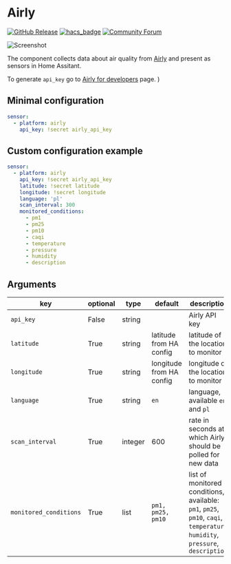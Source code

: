 # Airly
[![GitHub Release][releases-shield]][releases]
[![hacs_badge](https://img.shields.io/badge/HACS-Default-orange.svg)](https://github.com/custom-components/hacs)
[![Community Forum][forum-shield]][forum]

![Screenshot](https://github.com/bieniu/ha-airly/blob/master/images/airly-ha.png?raw=true)

The component collects data about air quality from [Airly](https://airly.eu) and present as sensors in Home Assitant.

To generate `api_key` go to [Airly for developers](https://developer.airly.eu/register) page.
)
## Minimal configuration
```yaml
sensor:
  - platform: airly
    api_key: !secret airly_api_key
```

## Custom configuration example
```yaml
sensor:
  - platform: airly
    api_key: !secret airly_api_key
    latitude: !secret latitude
    longitude: !secret longitude
    language: 'pl'
    scan_interval: 300
    monitored_conditions:
      - pm1
      - pm25
      - pm10
      - caqi
      - temperature
      - pressure
      - humidity
      - description
```

## Arguments

key | optional | type | default | description
-- | -- | -- | -- | --
`api_key` | False | string | | Airly API key
`latitude` | True | string | latitude from HA config | latitude of the location to monitor
`longitude` | True | string | longitude from HA config | longitude of the location to monitor
`language` | True | string | `en` | language, available `en` and `pl`
`scan_interval` | True | integer | 600 | rate in seconds at which Airly should be polled for new data
`monitored_conditions` | True | list | `pm1, pm25, pm10` | list of monitored conditions, available: `pm1`, `pm25`, `pm10`, `caqi`, `temperature`, `humidity`, `pressure`, `description`


[releases]: https://github.com/bieniu/ha-airly/releases
[releases-shield]: https://img.shields.io/github/release/bieniu/ha-airly.svg?style=popout
[forum]: https://community.home-assistant.io/t/airly-integration-air-quality-data/124996
[forum-shield]: https://img.shields.io/badge/community-forum-brightgreen.svg?style=popout
